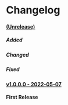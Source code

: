 # Changelog

#### <u>(Unrelease)</u>

##### Added

##### Changed

##### Fixed

#### <u>v1.0.0.0 - 2022-05-07</u>

**First Release**
